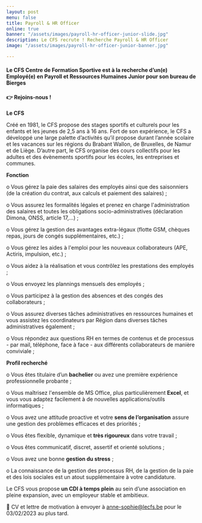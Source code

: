 ```yaml
---
layout: post
menu: false
title: Payroll & HR Officer
online: true
banner: "/assets/images/payroll-hr-officer-junior-slide.jpg"
description: Le CFS recrute ! Recherche Payroll & HR Officer
image: "/assets/images/payroll-hr-officer-junior-banner.jpg"

---
```

#### **Le CFS Centre de Formation Sportive est à la recherche d’un(e) Employé(e) en Payroll et Ressources Humaines Junior pour son bureau de Bierges**

#### **👉 Rejoins-nous !**

**Le CFS**

Créé en 1981, le CFS propose des stages sportifs et culturels pour les enfants et les jeunes de 2,5 ans à 16 ans. Fort de son expérience, le CFS a développé une large palette d’activités qu’il propose durant l’année scolaire et les vacances sur les régions du Brabant Wallon, de Bruxelles, de Namur et de Liège. D’autre part, le CFS organise des cours collectifs pour les adultes et des évènements sportifs pour les écoles, les entreprises et communes.

**Fonction**

o Vous gérez la paie des salaires des employés ainsi que des saisonniers (de la création du contrat, aux calculs et paiement des salaires) ;

o Vous assurez les formalités légales et prenez en charge l'administration des salaires et toutes les obligations socio-administratives (déclaration Dimona, ONSS, article 17,…) ;

o Vous gérez la gestion des avantages extra-légaux (flotte GSM, chèques repas, jours de congés supplémentaires, etc.) ;

o Vous gérez les aides à l'emploi pour les nouveaux collaborateurs (APE, Actiris, impulsion, etc.) ;

o Vous aidez à la réalisation et vous contrôlez les prestations des employés ;

o Vous envoyez les plannings mensuels des employés ;

o Vous participez à la gestion des absences et des congés des collaborateurs ;

o Vous assurez diverses tâches administratives en ressources humaines et vous assistez les coordinateurs par Région dans diverses tâches administratives également ;

o Vous répondez aux questions RH en termes de contenus et de processus - par mail, téléphone, face à face - aux différents collaborateurs de manière conviviale ;

**Profil recherché**

o Vous êtes titulaire d’un **bachelier** ou avez une première expérience professionnelle probante ;

o Vous maîtrisez l'ensemble de MS Office, plus particulièrement **Excel**, et vous vous adaptez facilement à de nouvelles applications/outils informatiques ;

o Vous avez une attitude proactive et votre **sens de l’organisation** assure une gestion des problèmes efficaces et des priorités ;

o Vous êtes flexible, dynamique et **très rigoureux** dans votre travail ;

o Vous êtes communicatif, discret, assertif et orienté solutions ;

o Vous avez une bonne **gestion du stress** ;

o La connaissance de la gestion des processus RH, de la gestion de la paie et des lois sociales est un atout supplémentaire à votre candidature.

Le CFS vous propose **un CDI à temps plein** au sein d’une association en pleine expansion, avec un employeur stable et ambitieux.

📩 CV et lettre de motivation à envoyer à [anne-sophie@lecfs.be](mailto:anne-sophie@lecfs.be) pour le 03/02/2023 au plus tard.